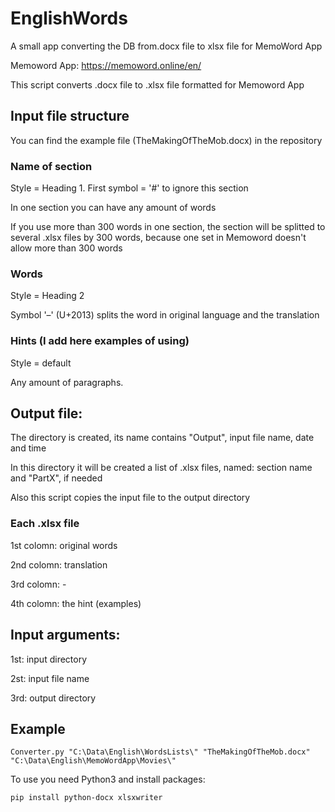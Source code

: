 # EnglishWords
A small app converting the DB from.docx file to xlsx file for MemoWord App

Memoword App: https://memoword.online/en/

This script converts .docx file to .xlsx file formatted for Memoword App

## Input file structure
You can find the example file (TheMakingOfTheMob.docx) in the repository

### Name of section
Style = Heading 1. First symbol = '#' to ignore this section

In one section you can have any amount of words

If you use more than 300 words in one section, the section will be splitted to several .xlsx files by 300 words, because one set in Memoword doesn't allow more than 300 words

### Words
Style = Heading 2

Symbol '–' (U+2013) splits the word in original language and the translation

### Hints (I add here examples of using)
Style = default

Any amount of paragraphs. 

## Output file:
The directory is created, its name contains "Output", input file name, date and time

In this directory it will be created a list of .xlsx files, named: section name and "PartX", if needed

Also this script copies the input file to the output directory

### Each .xlsx file
1st colomn: original words

2nd colomn: translation

3rd colomn: -

4th colomn: the hint (examples)

## Input arguments:
1st: input directory

2st: input file name

3rd: output directory

## Example

```
Converter.py "C:\Data\English\WordsLists\" "TheMakingOfTheMob.docx" "C:\Data\English\MemoWordApp\Movies\"
```

To use you need Python3 and install packages: 
```
pip install python-docx xlsxwriter
```
